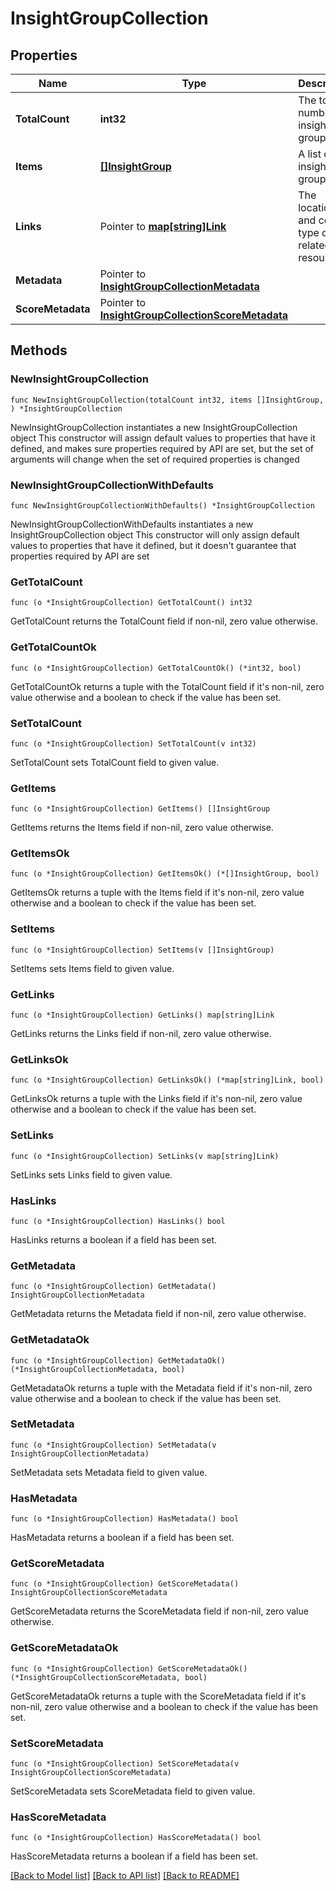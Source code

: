# InsightGroupCollection

## Properties

Name | Type | Description | Notes
------------ | ------------- | ------------- | -------------
**TotalCount** | **int32** | The total number of insight groups | 
**Items** | [**[]InsightGroup**](InsightGroup.md) | A list of insight groups | 
**Links** | Pointer to [**map[string]Link**](Link.md) | The location and content type of related resources | [optional] 
**Metadata** | Pointer to [**InsightGroupCollectionMetadata**](InsightGroupCollectionMetadata.md) |  | [optional] 
**ScoreMetadata** | Pointer to [**InsightGroupCollectionScoreMetadata**](InsightGroupCollectionScoreMetadata.md) |  | [optional] 

## Methods

### NewInsightGroupCollection

`func NewInsightGroupCollection(totalCount int32, items []InsightGroup, ) *InsightGroupCollection`

NewInsightGroupCollection instantiates a new InsightGroupCollection object
This constructor will assign default values to properties that have it defined,
and makes sure properties required by API are set, but the set of arguments
will change when the set of required properties is changed

### NewInsightGroupCollectionWithDefaults

`func NewInsightGroupCollectionWithDefaults() *InsightGroupCollection`

NewInsightGroupCollectionWithDefaults instantiates a new InsightGroupCollection object
This constructor will only assign default values to properties that have it defined,
but it doesn't guarantee that properties required by API are set

### GetTotalCount

`func (o *InsightGroupCollection) GetTotalCount() int32`

GetTotalCount returns the TotalCount field if non-nil, zero value otherwise.

### GetTotalCountOk

`func (o *InsightGroupCollection) GetTotalCountOk() (*int32, bool)`

GetTotalCountOk returns a tuple with the TotalCount field if it's non-nil, zero value otherwise
and a boolean to check if the value has been set.

### SetTotalCount

`func (o *InsightGroupCollection) SetTotalCount(v int32)`

SetTotalCount sets TotalCount field to given value.


### GetItems

`func (o *InsightGroupCollection) GetItems() []InsightGroup`

GetItems returns the Items field if non-nil, zero value otherwise.

### GetItemsOk

`func (o *InsightGroupCollection) GetItemsOk() (*[]InsightGroup, bool)`

GetItemsOk returns a tuple with the Items field if it's non-nil, zero value otherwise
and a boolean to check if the value has been set.

### SetItems

`func (o *InsightGroupCollection) SetItems(v []InsightGroup)`

SetItems sets Items field to given value.


### GetLinks

`func (o *InsightGroupCollection) GetLinks() map[string]Link`

GetLinks returns the Links field if non-nil, zero value otherwise.

### GetLinksOk

`func (o *InsightGroupCollection) GetLinksOk() (*map[string]Link, bool)`

GetLinksOk returns a tuple with the Links field if it's non-nil, zero value otherwise
and a boolean to check if the value has been set.

### SetLinks

`func (o *InsightGroupCollection) SetLinks(v map[string]Link)`

SetLinks sets Links field to given value.

### HasLinks

`func (o *InsightGroupCollection) HasLinks() bool`

HasLinks returns a boolean if a field has been set.

### GetMetadata

`func (o *InsightGroupCollection) GetMetadata() InsightGroupCollectionMetadata`

GetMetadata returns the Metadata field if non-nil, zero value otherwise.

### GetMetadataOk

`func (o *InsightGroupCollection) GetMetadataOk() (*InsightGroupCollectionMetadata, bool)`

GetMetadataOk returns a tuple with the Metadata field if it's non-nil, zero value otherwise
and a boolean to check if the value has been set.

### SetMetadata

`func (o *InsightGroupCollection) SetMetadata(v InsightGroupCollectionMetadata)`

SetMetadata sets Metadata field to given value.

### HasMetadata

`func (o *InsightGroupCollection) HasMetadata() bool`

HasMetadata returns a boolean if a field has been set.

### GetScoreMetadata

`func (o *InsightGroupCollection) GetScoreMetadata() InsightGroupCollectionScoreMetadata`

GetScoreMetadata returns the ScoreMetadata field if non-nil, zero value otherwise.

### GetScoreMetadataOk

`func (o *InsightGroupCollection) GetScoreMetadataOk() (*InsightGroupCollectionScoreMetadata, bool)`

GetScoreMetadataOk returns a tuple with the ScoreMetadata field if it's non-nil, zero value otherwise
and a boolean to check if the value has been set.

### SetScoreMetadata

`func (o *InsightGroupCollection) SetScoreMetadata(v InsightGroupCollectionScoreMetadata)`

SetScoreMetadata sets ScoreMetadata field to given value.

### HasScoreMetadata

`func (o *InsightGroupCollection) HasScoreMetadata() bool`

HasScoreMetadata returns a boolean if a field has been set.


[[Back to Model list]](../README.md#documentation-for-models) [[Back to API list]](../README.md#documentation-for-api-endpoints) [[Back to README]](../README.md)


